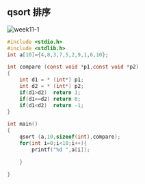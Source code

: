 ## qsort 排序
![week11-1](https://user-images.githubusercontent.com/79676845/117389205-96dede00-af1e-11eb-83c1-4d006ee6ed94.png)

```c
#include <stdio.h>
#include <stdlib.h>
int a[10]={4,8,3,7,5,2,9,1,6,10};

int compare (const void *p1,const void *p2)
{
    int d1 = * (int*) p1;
    int d2 = * (int*) p2;
    if(d1>d2)  return 1;
    if(d1==d2) return 0;
    if(d1<d2)  return -1;
}

int main()
{
    qsort (a,10,sizeof(int),compare);
    for(int i=0;i<10;i++){
        printf("%d ",a[i]);

    }

}
```
